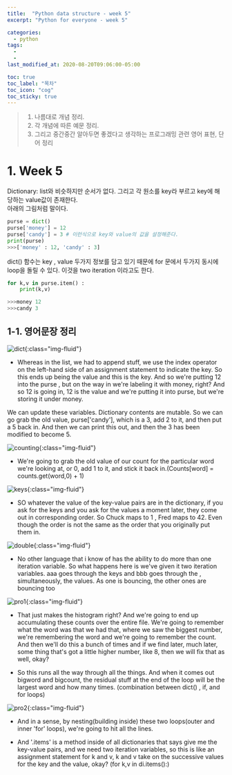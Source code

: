 ```yaml
---
title:  "Python data structure - week 5"
excerpt: "Python for everyone - week 5"

categories:
  - python
tags:
  - 
  - 
last_modified_at: 2020-08-20T09:06:00-05:00

toc: true
toc_label: "목차"
toc_icon: "cog"
toc_sticky: true
---
```


> 1. 나름대로 개념 정리.  
> 2. 각 개념에 따른 예문 정리.  
> 3. 그리고 중간중간 알아두면 좋겠다고 생각하는 프로그래밍 관련 영어 표현, 단어 정리


# 1. Week 5

Dictionary: list와 비슷하지만 순서가 없다. 그리고 각 원소를 key라 부르고 key에 해당하는 value값이 존재한다.  
아래의 그림처럼 말이다.

```python
purse = dict()
purse['money'] = 12
purse['candy'] = 3 # 이런식으로 key와 value의 값을 설정해준다.
print(purse)
>>>['money' : 12, 'candy' : 3]
```

dict() 함수는 key , value 두가지 정보를 담고 있기 때문에 for 문에서 두가지 동시에 loop을 돌릴 수 있다. 이것을 two iteration 이라고도 한다.

```python
for k,v in purse.item() : 
    print(k,v)

>>>money 12
>>>candy 3
```
## 1-1. 영어문장 정리



![dict](https://yeonghunko.github.io/assets/img/coursera-python/dict.png){:class="img-fluid"}

- Whereas in the list, we had to append stuff, we use the index operator on the left-hand side of an assignment statement to indicate the key. So this ends up being the value and this is the key. And so we're putting 12 into the purse , but on the way in we're labeling it with money, right? And so 12 is going in, 12 is the value and we're putting it into purse, but we're storing it under money. 

We can update these variables. Dictionary contents are mutable. So we can go grab the old value, purse['candy'], which is a 3, add 2 to it, and then put a 5 back in. And then we can print this out, and then the 3 has been modified to become 5.


![counting](https://yeonghunko.github.io/assets/img/coursera-python/counting.png){:class="img-fluid"}

- We're going to grab the old value of our count for the particular word we're looking at, or 0, add 1 to it, and stick it back in.(Counts[word] = counts.get(word,0) + 1)


![keys](https://yeonghunko.github.io/assets/img/coursera-python/keys.png){:class="img-fluid"}


- SO whatever the value of the key-value pairs are in the dictionary, if you ask for the keys and you ask for the values a moment later, they come out in corresponding order. So Chuck maps to 1 , Fred maps to 42. Even though the order is not the same as the order that you originally put them in.

![double](https://yeonghunko.github.io/assets/img/coursera-python/double.png){:class="img-fluid"}


- No other language that i know of has the ability to do more than one iteration variable. So what happens here is we've given it two iteration variables. aaa goes through the keys and bbb goes through the , simultaneously, the values. As one is bouncing, the other ones are bouncing too

![pro1](https://yeonghunko.github.io/assets/img/coursera-python/pro1.png){:class="img-fluid"}


- That just makes the histogram right? And we're going to end up accumulating these counts over the entire file.  We're going to remember what the word was that we had that, where we saw the biggest number, we're remembering the word and we're going to remember the count. And then we'll do this a bunch of times and if we find later, much later, some thing that's got a little higher number, like 8, then we will fix that as well, okay? 

- So this runs all the way through all the things. And when it comes out bigword and bigcount, the residual stuff at the end of the loop will be the largest word and how many times. (combination between dict() , if, and for loops)

![pro2](https://yeonghunko.github.io/assets/img/coursera-python/pro2.png){:class="img-fluid"}


- And in a sense, by nesting(building inside) these two loops(outer and inner 'for' loops), we're going to hit all the lines.

- And '.items' is a method inside of all dictionaries that says give me the key-value pairs, and we need two iteration variables, so this is like an assignment statement for k and v, k and v take on the successive values for the key and the value, okay? (for k,v in di.items():)



